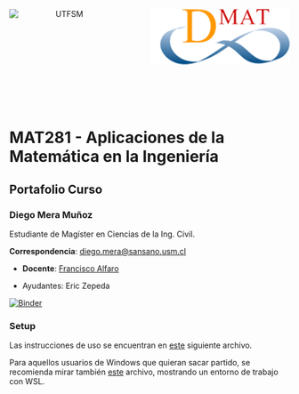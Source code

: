 <header>
<img src="https://upload.wikimedia.org/wikipedia/commons/4/47/Logo_UTFSM.png" width=200 alt="UTFSM" align="left"/>
<img src="./images/dmat.png" alt="DMAT" align="right"/>
</header>
</br></br></br></br></br>

</br>
</br>


# MAT281 - Aplicaciones de la Matemática en la Ingeniería

## Portafolio Curso
### **Diego Mera Muñoz**

Estudiante de Magíster en Ciencias de la Ing. Civil.

**Correspondencia**: diego.mera@sansano.usm.cl

* **Docente**: [Francisco Alfaro](https://matematica.usm.cl/francisco-alfaro-medina/)

* Ayudantes: Eric Zepeda

[![Binder](https://mybinder.org/badge_logo.svg)](https://mybinder.org/v2/gh/{GITHUB_USER}/mat281_portfolio_template/master?urlpath=lab)

### Setup

Las instrucciones de uso se encuentran en [este](setup.md) siguiente archivo. 

Para aquellos usuarios de Windows que quieran sacar partido, se recomienda mirar también [este](wsl_ds_toolkit.md) archivo, mostrando un entorno de trabajo con WSL.
